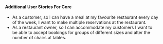 #### Additional User Stories For Core
- As a customer, so I can have a meal at my favourite restaurant every day of the week, I want to make multiple reservations at the restaurant.
- As a restaurant owner, so I can accommodate my customers I want to be able to accept bookings for groups of different sizes and alter the number of chairs at tables.
